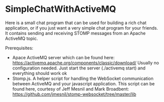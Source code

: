 # SimpleChatWithActiveMQ

Here is a small chat program that can be used for building a rich chat application, or if you just want a very simple chat program for your friends. It contains sending and receiving STOMP messages from an Apache ActiveMQ topic.

Prerequisites:
* Apace ActiveMQ server which can be found here: https://activemq.apache.org/components/classic/download/ Usually no configuration needed. Just start the server (./activemq start) and everything should work ok
* Stomp.js. A helper script for handling the WebSocket communication between ActiveMQ and your javascript application. This script can be found here, courtesy of Jeff Mesnil and Mark Broadbent: https://github.com/jmesnil/stomp-websocket/tree/master/lib
